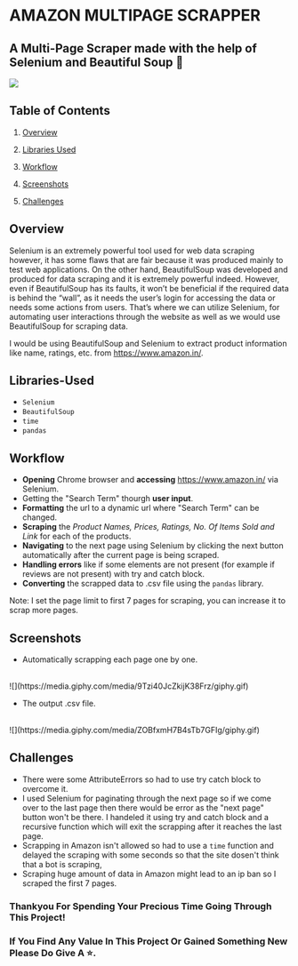 # AMAZON MULTIPAGE SCRAPPER
## A Multi-Page Scraper made with the help of Selenium and Beautiful Soup 🛒

![](https://media0.giphy.com/media/vgS9c8KaZacV6XIcm9/giphy.gif?cid=ecf05e47kz0lvja06pr9cg647dk8l5p3eaqh18lcpj33p31t&rid=giphy.gif&ct=s)

## Table of Contents

1.  [Overview](#Overview)
 
2.  [Libraries Used](#Libraries-Used)
3.  [Workflow](#Workflow)
4.  [Screenshots](#Screenshots)
5.  [Challenges](#Challenges)

## Overview

Selenium is an extremely powerful tool used for web data scraping however, it has some flaws that are fair because it was produced mainly to test web applications. On the other hand, BeautifulSoup was developed and produced for data scraping and it is extremely powerful indeed. However, even if BeautifulSoup has its faults, it won’t be beneficial if the required data is behind the “wall”, as it needs the user’s login for accessing the data or needs some actions from users. That’s where we can utilize Selenium, for automating user interactions through the website as well as we would use BeautifulSoup for scraping data.

I would be using BeautifulSoup and Selenium to extract product information like name, ratings, etc. from https://www.amazon.in/.

## Libraries-Used

-   `Selenium`
-   `BeautifulSoup`
-   `time`
-   `pandas`

## Workflow

- **Opening** Chrome browser and **accessing** https://www.amazon.in/ via Selenium.
- Getting the "Search Term" thourgh **user input**.
- **Formatting** the url to a dynamic url where "Search Term" can be changed.
- **Scraping** the *Product Names, Prices, Ratings, No. Of Items Sold and Link* for each of the products.
- **Navigating** to the next page using Selenium by clicking the next button automatically after the current page is being scraped.
- **Handling errors** like if some elements are not present (for example if reviews are not present) with try and catch block.
- **Converting** the scrapped data to .csv file using the `pandas` library.

Note:  I set the page limit to first 7 pages for scraping, you can increase it to scrap more pages.

## Screenshots

- Automatically scrapping each page one by one.
<br>
![](https://media.giphy.com/media/9Tzi40JcZkijK38Frz/giphy.gif)

<br>

- The output .csv file.
<br>
![](https://media.giphy.com/media/ZOBfxmH7B4sTb7GFIg/giphy.gif)


## Challenges
- There were some AttributeErrors so had to use try catch block to overcome it.
- I used Selenium for paginating through the next page so if we come over to the last page then there would be error as the "next page" button won't be there. I handeled it using try and catch block and a recursive function which will exit the scrapping after it reaches the last page.
- Scrapping in Amazon isn't allowed so had to use a `time` function and delayed the scraping with some seconds so that the site dosen't think that a bot is scraping,
- Scraping huge amount of data in Amazon might lead to an ip ban so I scraped the first 7 pages.

### Thankyou For Spending Your Precious Time Going Through This Project!
### If You Find Any Value In This Project Or Gained Something New Please Do Give A ⭐.

